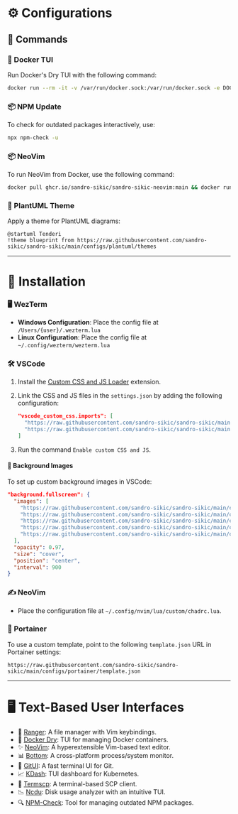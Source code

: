 # ⚙️ Configurations

## 📜 Commands

### 🐳 Docker TUI

Run Docker's Dry TUI with the following command:

```bash
docker run --rm -it -v /var/run/docker.sock:/var/run/docker.sock -e DOCKER_HOST=$DOCKER_HOST moncho/dry
```

### 📦 NPM Update

To check for outdated packages interactively, use:

```bash
npx npm-check -u
```

### 📦 NeoVim 

To run NeoVim from Docker, use the following command:

```bash
docker pull ghcr.io/sandro-sikic/sandro-sikic-neovim:main && docker run -v .:/host -w /host -it --rm ghcr.io/sandro-sikic/sandro-sikic-neovim:main
```

### 🎨 PlantUML Theme

Apply a theme for PlantUML diagrams:

```plantuml
@startuml Tenderi
!theme blueprint from https://raw.githubusercontent.com/sandro-sikic/sandro-sikic/main/configs/plantuml/themes
```

---

# 🚀 Installation

### 🖥️ WezTerm

- **Windows Configuration**: Place the config file at `/Users/{user}/.wezterm.lua`
- **Linux Configuration**: Place the config file at `~/.config/wezterm/wezterm.lua`

### 🛠️ VSCode

1. Install the [Custom CSS and JS Loader](https://marketplace.visualstudio.com/items?itemName=be5invis.vscode-custom-css) extension.
2. Link the CSS and JS files in the `settings.json` by adding the following configuration:

   ```json
   "vscode_custom_css.imports": [
     "https://raw.githubusercontent.com/sandro-sikic/sandro-sikic/main/configs/vscode/style.css",
     "https://raw.githubusercontent.com/sandro-sikic/sandro-sikic/main/configs/vscode/glow.js"
   ]
   ```

3. Run the command `Enable custom CSS and JS`.

#### 🌄 Background Images

To set up custom background images in VSCode:

```json
"background.fullscreen": {
  "images": [
    "https://raw.githubusercontent.com/sandro-sikic/sandro-sikic/main/configs/images/futuristic_alpha_cat.png",
    "https://raw.githubusercontent.com/sandro-sikic/sandro-sikic/main/configs/images/retrowave_cat.png",
    "https://raw.githubusercontent.com/sandro-sikic/sandro-sikic/main/configs/images/retrowave_cat_with_glasses.png",
    "https://raw.githubusercontent.com/sandro-sikic/sandro-sikic/main/configs/images/sunglasses_at_night.png",
    "https://raw.githubusercontent.com/sandro-sikic/sandro-sikic/main/configs/images/wip_synthwave_city__gizille_the_cat.png"
  ],
  "opacity": 0.97,
  "size": "cover",
  "position": "center",
  "interval": 900
}
```

### ✍️ NeoVim

- Place the configuration file at `~/.config/nvim/lua/custom/chadrc.lua`.

### 📂 Portainer

To use a custom template, point to the following `template.json` URL in Portainer settings:

```text
https://raw.githubusercontent.com/sandro-sikic/sandro-sikic/main/configs/portainer/template.json
```

---

# 🖥️ Text-Based User Interfaces

- 📁 [Ranger](https://github.com/ranger/ranger): A file manager with Vim keybindings.
- 🐳 [Docker Dry](https://github.com/moncho/dry): TUI for managing Docker containers.
- ✨ [NeoVim](https://github.com/neovim/neovim): A hyperextensible Vim-based text editor.
- 📊 [Bottom](https://github.com/ClementTsang/bottom): A cross-platform process/system monitor.
- 🌲 [GitUI](https://github.com/extrawurst/gitui): A fast terminal UI for Git.
- 📈 [KDash](https://github.com/kdash-rs/kdash): TUI dashboard for Kubernetes.
- 📡 [Termscp](https://github.com/veeso/termscp): A terminal-based SCP client.
- 📉 [Ncdu](https://dev.yorhel.nl/ncdu): Disk usage analyzer with an intuitive TUI.
- 🔍 [NPM-Check](https://www.npmjs.com/package/npm-check): Tool for managing outdated NPM packages.
